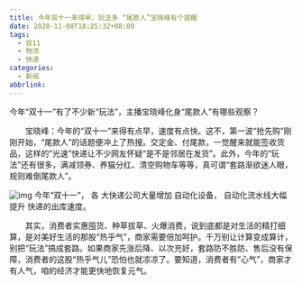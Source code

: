 ```yaml
---
title: 今年双十一来得早、玩法多 “尾款人”宝晓峰有个提醒
date: 2020-11-08T18:25:32+08:00
tags:
  - 双11
  - 物流
  - 快递
categories:
  - 新闻
abbrlink:
---
```


今年“双十一”有了不少新“玩法”，主播宝晓峰化身“尾款人”有哪些观察？

　　宝晓峰：今年的“双十一”来得有点早，速度有点快。这不，第一波“抢先购”刚刚开始，“尾款人”的话题便冲上了热搜。交定金、付尾款，一觉醒来就能签收货品，这样的“光速”快递让不少网友怀疑“是不是邻居在发货”。此外，今年的“玩法”还有很多，满减领券、养猫分红、清空购物车等等，真可谓“套路渐欲迷人眼，规则难倒尾款人”。

![img](https://cdn.jsdelivr.net/gh/yakeing/Documentation@main/Hexo/images/a420-kcieywa1948799.gif)
今年“双十一”， 各 大快递公司大量增加 自动化设备， 自动化流水线大幅提升 快递的出库速度。

　　其实，消费者实惠囤货、种草拔草、火爆消费，说到底都是对生活的精打细算，是对美好生活的那股“热乎气”，商家需要倍加呵护。千万别让计算变成算计，别把“玩法”搞成套路。如果商家先涨后降、以次充好，套路防不胜防、售后没有保障，消费者的这股“热乎气儿”恐怕也就凉凉了。要知道，消费者有“心气”，商家才有人气，咱的经济才能更快地恢复元气。